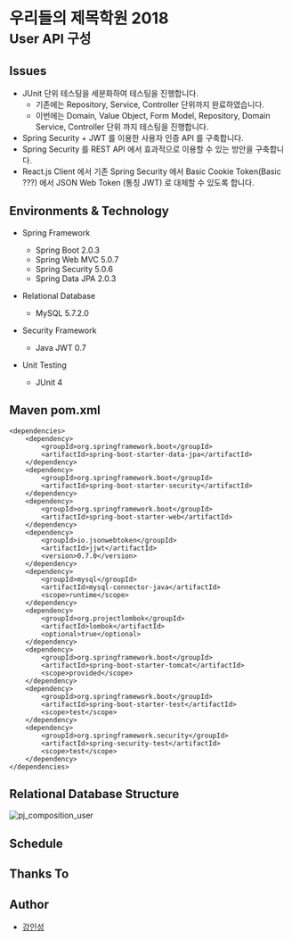 # 우리들의 제목학원 2018<br/><small>User API 구성</small>

## Issues

- JUnit 단위 테스팅을 세분화하여 테스팅을 진행합니다.
    - 기존에는 Repository, Service, Controller 단위까지 완료하였습니다.
    - 이번에는 Domain, Value Object, Form Model, Repository, Domain Service, Controller 단위 까지 테스팅을 진행합니다.
- Spring Security + JWT 를 이용한 사용자 인증 API 를 구축합니다.
- Spring Security 를 REST API 에서 효과적으로 이용할 수 있는 방안을 구축합니다.
- React.js Client 에서 기존 Spring Security 에서 Basic Cookie Token(Basic ???) 에서 JSON Web Token (통칭 JWT) 로 대체할 수 있도록 합니다.

## Environments & Technology

- Spring Framework
    - Spring Boot 2.0.3
    - Spring Web MVC 5.0.7
    - Spring Security 5.0.6
    - Spring Data JPA 2.0.3
    
- Relational Database
    - MySQL 5.7.2.0
    
- Security Framework
    - Java JWT 0.7
    
- Unit Testing
    - JUnit 4

## Maven pom.xml

```
<dependencies>
    <dependency>
        <groupId>org.springframework.boot</groupId>
        <artifactId>spring-boot-starter-data-jpa</artifactId>
    </dependency>
    <dependency>
        <groupId>org.springframework.boot</groupId>
        <artifactId>spring-boot-starter-security</artifactId>
    </dependency>
    <dependency>
        <groupId>org.springframework.boot</groupId>
        <artifactId>spring-boot-starter-web</artifactId>
    </dependency>
    <dependency>
        <groupId>io.jsonwebtoken</groupId>
        <artifactId>jjwt</artifactId>
        <version>0.7.0</version>
    </dependency>
    <dependency>
        <groupId>mysql</groupId>
        <artifactId>mysql-connector-java</artifactId>
        <scope>runtime</scope>
    </dependency>
    <dependency>
        <groupId>org.projectlombok</groupId>
        <artifactId>lombok</artifactId>
        <optional>true</optional>
    </dependency>
    <dependency>
        <groupId>org.springframework.boot</groupId>
        <artifactId>spring-boot-starter-tomcat</artifactId>
        <scope>provided</scope>
    </dependency>
    <dependency>
        <groupId>org.springframework.boot</groupId>
        <artifactId>spring-boot-starter-test</artifactId>
        <scope>test</scope>
    </dependency>
    <dependency>
        <groupId>org.springframework.security</groupId>
        <artifactId>spring-security-test</artifactId>
        <scope>test</scope>
    </dependency>
</dependencies>
```

## Relational Database Structure

![pj_composition_user](/image/pj_composition_user.png)

## Schedule

## Thanks To

## Author
- [강인성](http://github.com/tails5555)